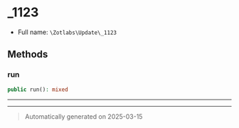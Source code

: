 
# _1123





* Full name: `\Zotlabs\Update\_1123`




## Methods


### run



```php
public run(): mixed
```












***


***
> Automatically generated on 2025-03-15
